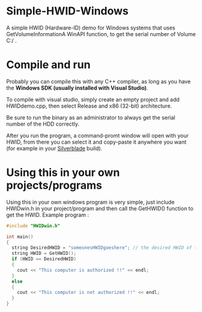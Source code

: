 # Simple-HWID-Windows
A simple HWID (Hardware-ID) demo for Windows systems that uses GetVolumeInformationA WinAPI function, to get the serial number of Volume C:/ .

# Compile and run
Probably you can compile this with any C++ compiler, as long as you have the **Windows SDK (usually installed with Visual Studio)**.


To compile with visual studio, simply create an empty project and add HWIDdemo.cpp, then select Release and x86 (32-bit) architecture.


Be sure to run the binary as an administrator to always get the serial number of the HDD correctly.

After you run the program, a command-promt window will open with your HWID, from there you can select it and copy-paste it anywhere you want (for example in your [Silverblade](https://github.com/AnthonyThomahawk/Silverblade-CSGO#hwid-lock) build).

# Using this in your own projects/programs
Using this in your own windows program is very simple, just include HWIDwin.h in your project/program and then call the GetHWID() function to get the HWID.
Example program :
```c++
#include "HWIDwin.h"

int main()
{
  string DesiredHWID = "someonesHWIDgoeshere"; // the desired HWID of the user
  string HWID = GetHWID();
  if (HWID == DesiredHWID)
  {
    cout << "This computer is authorized !!" << endl;
  }
  else
  {
    cout << "This computer is not authorized !!" << endl;
  }
}
```
